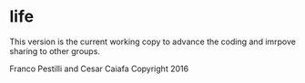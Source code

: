 # life

This version is the current working copy to advance the coding and imrpove sharing to other groups.

Franco Pestilli and Cesar Caiafa
Copyright 2016
